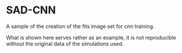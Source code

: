 # SAD-CNN
A sample of the creation of the fits image set for cnn training. 

What is shown here serves rather as an example, it is not reproducible without the original data of the simulations used.
